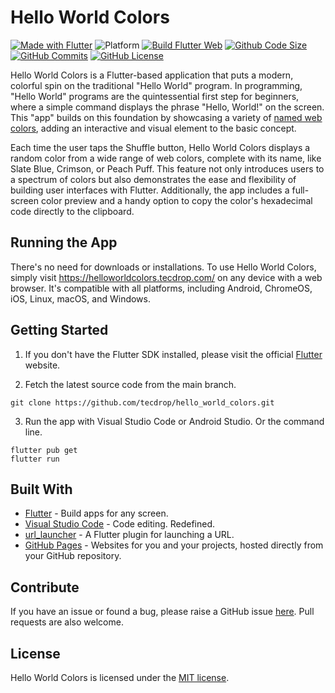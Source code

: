 # Hello World Colors

[![Made with Flutter](https://img.shields.io/badge/Made%20with-Flutter-%2302569B)](https://flutter.dev/)
![Platform](https://img.shields.io/badge/platform-web-lightgrey)
[![Build Flutter Web](https://github.com/tecdrop/hello_world_colors/actions/workflows/build-flutter-web.yml/badge.svg)](https://github.com/tecdrop/hello_world_colors/actions/workflows/build-flutter-web.yml)
[![Github Code Size](https://img.shields.io/github/languages/code-size/tecdrop/hello_world_colors)](https://github.com/tecdrop/hello_world_colors)
[![GitHub Commits](https://badgen.net/github/commits/tecdrop/hello_world_colors/main)](https://github.com/tecdrop/hello_world_colors/commits/main)
[![GitHub License](https://img.shields.io/github/license/tecdrop/hello_world_colors)](https://github.com/tecdrop/hello_world_colors/blob/main/LICENSE)

Hello World Colors is a Flutter-based application that puts a modern, colorful spin on the traditional "Hello World" program. In programming, "Hello World" programs are the quintessential first step for beginners, where a simple command displays the phrase "Hello, World!" on the screen. This "app" builds on this foundation by showcasing a variety of [named web colors](https://developer.mozilla.org/en-US/docs/Web/CSS/named-color), adding an interactive and visual element to the basic concept.

Each time the user taps the Shuffle button, Hello World Colors displays a random color from a wide range of web colors, complete with its name, like Slate Blue, Crimson, or Peach Puff. This feature not only introduces users to a spectrum of colors but also demonstrates the ease and flexibility of building user interfaces with Flutter. Additionally, the app includes a full-screen color preview and a handy option to copy the color's hexadecimal code directly to the clipboard.

## Running the App

There's no need for downloads or installations. To use Hello World Colors, simply visit https://helloworldcolors.tecdrop.com/ on any device with a web browser. It's compatible with all platforms, including Android, ChromeOS, iOS, Linux, macOS, and Windows.

## Getting Started

1. If you don't have the Flutter SDK installed, please visit the official [Flutter](https://docs.flutter.dev/get-started/install) website.

2. Fetch the latest source code from the main branch.

``` 
git clone https://github.com/tecdrop/hello_world_colors.git
```

3. Run the app with Visual Studio Code or Android Studio. Or the command line.

``` 
flutter pub get
flutter run
```

## Built With

- [Flutter](https://flutter.dev/) - Build apps for any screen.
- [Visual Studio Code](https://code.visualstudio.com/) - Code editing. Redefined.
- [url_launcher](https://pub.dev/packages/url_launcher) - A Flutter plugin for launching a URL.
- [GitHub Pages](https://pages.github.com/) - Websites for you and your projects, hosted directly from your GitHub repository.

## Contribute

If you have an issue or found a bug, please raise a GitHub issue [here](https://github.com/tecdrop/hello_world_colors/issues). Pull requests are also welcome.

## License

Hello World Colors is licensed under the [MIT license](LICENSE).
